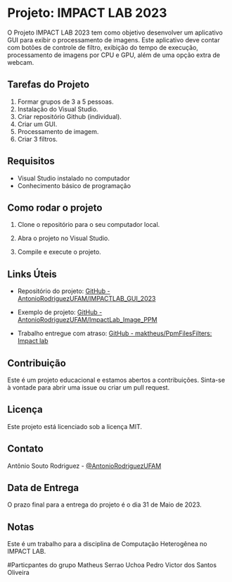 # Projeto: IMPACT LAB 2023

O Projeto IMPACT LAB 2023 tem como objetivo desenvolver um aplicativo GUI para exibir o processamento de imagens. Este aplicativo deve contar com botões de controle de filtro, exibição do tempo de execução, processamento de imagens por CPU e GPU, além de uma opção extra de webcam.

## Tarefas do Projeto

1. Formar grupos de 3 a 5 pessoas.
2. Instalação do Visual Studio.
3. Criar repositório Github (individual).
4. Criar um GUI.
5. Processamento de imagem.
6. Criar 3 filtros.

## Requisitos

- Visual Studio instalado no computador
- Conhecimento básico de programação

## Como rodar o projeto

1. Clone o repositório para o seu computador local.


2. Abra o projeto no Visual Studio.

3. Compile e execute o projeto.

## Links Úteis

- Repositório do projeto: [GitHub - AntonioRodriguezUFAM/IMPACTLAB_GUI_2023](https://github.com/AntonioRodriguezUFAM/IMPACTLAB_GUI_2023)

- Exemplo de projeto: [GitHub - AntonioRodriguezUFAM/ImpactLab_Image_PPM](https://github.com/AntonioRodriguezUFAM/ImpactLab_Image_PPM.git)

- Trabalho entregue com atraso: [GitHub - maktheus/PpmFilesFilters: Impact lab](https://github.com/maktheus/PpmFilesFilters)

## Contribuição

Este é um projeto educacional e estamos abertos a contribuições. Sinta-se à vontade para abrir uma issue ou criar um pull request.

## Licença

Este projeto está licenciado sob a licença MIT.

## Contato

Antônio Souto Rodriguez - [@AntonioRodriguezUFAM](https://github.com/AntonioRodriguezUFAM)

## Data de Entrega

O prazo final para a entrega do projeto é o dia 31 de Maio de 2023.

## Notas

Este é um trabalho para a disciplina de Computação Heterogênea no IMPACT LAB. 

#Particpantes do grupo
Matheus Serrao Uchoa
Pedro Victor dos Santos Oliveira
